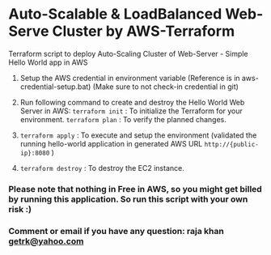 # Auto-Scalable & LoadBalanced Web-Serve Cluster by AWS-Terraform
 
Terraform script to deploy Auto-Scaling Cluster of Web-Server - Simple Hello World app in AWS

 
 1. Setup the AWS credential in environment variable (Reference is in aws-credential-setup.bat)
    (Make sure to not check-in credential in git)

 1. Run following command to create and destroy the Hello World Web Server in AWS:
    `terraform init` : To initialize the Terraform for your environment.
    `terraform plan` : To verify the planned changes.
 
 1. `terraform apply` : To execute and setup the environment  (validated the running hello-world application in generated AWS URL `http://{public-ip}:8080` )
 
 1. `terraform destroy` : To destroy the EC2 instance.
 
 

 ### Please note that nothing in Free in AWS, so you might get billed by running this application. So run this script with your own risk :)
 ### Comment or email if you have any question: raja khan <getrk@yahoo.com>
